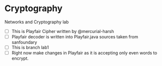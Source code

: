 # Cryptography
Networks and Cryptography lab

- [ ] This is Playfair Cipher written by @mercurial-harsh 
- [ ] Playfair decoder is written into Playfair.java sources taken from sanfoundary
- [ ] This is branch lab1
- [ ] Right now make changes in Playfair as it is accepting only even words to encrypt.